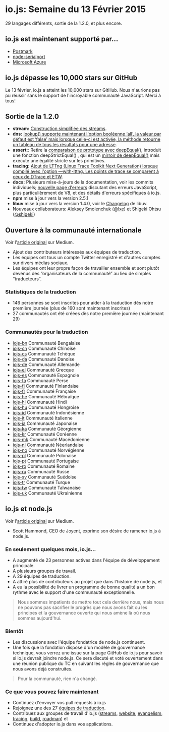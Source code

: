 # io.js: Semaine du 13 Février 2015
29 langages différents, sortie de la 1.2.0, et plus encore.

## io.js est maintenant supporté par...

- [Postmark](http://blog.postmarkapp.com/post/110829734198/its-official-were-getting-cozy-with-node-js)
- [node-serialport](https://github.com/voodootikigod/node-serialport/issues/439)
- [Microsoft Azure](http://azure.microsoft.com/en-us/documentation/articles/web-sites-nodejs-iojs/)

## io.js dépasse les 10,000 stars sur GitHub

Le 13 février, io.js a atteint les 10,000 stars sur GitHub. Nous n'aurions pas pu réussir sans le support de l'incroyable communauté JavaScript. Merci à tous!

## Sortie de la 1.2.0

 - **stream:** [Construction simplifiée des streams](https://github.com/iojs/readable-stream/issues/102).
 - **dns:** [lookup() supporte maintenant l'option booléenne ‘all’, la valeur par défaut est ‘false’ mais lorsque celle-ci est activée, la méthode retourne un tableau de tous les résultats pour une adresse](https://github.com/iojs/io.js/pull/744).
 - **assert:**: Retire la [comparaison de prototype avec deepEqual()](https://github.com/iojs/io.js/pull/636), introduit une fonction deepStrictEqual() , qui est un [mirroir de deepEqual()](https://github.com/iojs/io.js/pull/639) mais exécute une égalité stricte sur les primitives.
 - **tracing:** [Ajout de LTTng (Linux Trace Toolkit Next Generation) lorsque compilé avec l'option —with-lttng. Les points de trace se comparent à ceux de DTrace et ETW](https://github.com/iojs/io.js/pull/702).
 - **docs:** Plusieurs mise-à-jours de la documentation, voir les commits individuels; [nouvelle page d'erreurs](https://iojs.org/api/errors.html) discutant des erreurs JavaScript, plus particulièrement de V8, et des détails d'erreurs spécifiques à io.js.
 - **npm** mise à jour vers la version 2.5.1
 - **libuv** mise à jour vers la version 1.4.0, voir le [Changelog](https://github.com/libuv/libuv/blob/v1.x/ChangeLog) de libuv.
 - Nouveaux collaborateurs: Aleksey Smolenchuk ([@lxe](https://github.com/lxe)) et Shigeki Ohtsu ([@shigeki](https://github.com/shigeki))

## Ouverture à la communauté internationale

Voir l'[article original](https://medium.com/@mikeal/how-io-js-built-a-146-person-27-language-localization-effort-in-one-day-65e5b1c49a62) sur Medium.

 - Ajout des contributeurs intéressés aux équipes de traduction.
 - Les équipes ont tous un compte Twitter enregistré et d'autres comptes sur divers médias sociaux.
 - Les équipes ont leur propre façon de travailler ensemble et sont plutôt devenus des “organisateurs de la communauté” au lieu de simples “traducteurs”.

### Statistiques de la traduction

- 146 personnes se sont inscrites pour aider à la traduction dès notre  première journée (plus de 160 sont maintenant inscrites)
- 27 communautés ont été créées dès notre première journée (maintenant 29)

### Communautés pour la traduction

- [iojs-bn](https://github.com/iojs/iojs-bn) Communauté Bengalaise
- [iojs-cn](https://github.com/iojs/iojs-cn) Communauté Chinoise
- [iojs-cs](https://github.com/iojs/iojs-cs) Communauté Tchèque
- [iojs-da](https://github.com/iojs/iojs-da) Communauté Danoise
- [iojs-de](https://github.com/iojs/iojs-de) Communauté Allemande
- [iojs-el](https://github.com/iojs/iojs-el) Communauté Grecque
- [iojs-es](https://github.com/iojs/iojs-es) Communauté Espagnole
- [iojs-fa](https://github.com/iojs/iojs-fa) Communauté Perse
- [iojs-fi](https://github.com/iojs/iojs-fi) Communauté Finlandaise
- [iojs-fr](https://github.com/iojs/iojs-fr) Communauté Française
- [iojs-he](https://github.com/iojs/iojs-he) Communauté Hébraïque
- [iojs-hi](https://github.com/iojs/iojs-hi) Communauté Hindi
- [iojs-hu](https://github.com/iojs/iojs-hu) Communauté Hongroise
- [iojs-id](https://github.com/iojs/iojs-id) Communauté Indonésienne
- [iojs-it](https://github.com/iojs/iojs-it) Communauté Italienne
- [iojs-ja](https://github.com/iojs/iojs-ja) Communauté Japonaise
- [iojs-ka](https://github.com/iojs/iojs-ka) Communauté Géorgienne
- [iojs-kr](https://github.com/iojs/iojs-kr) Communauté Coréenne
- [iojs-mk](https://github.com/iojs/iojs-mk) Communauté Macédonienne
- [iojs-nl](https://github.com/iojs/iojs-nl) Communauté Néerlandaise
- [iojs-no](https://github.com/iojs/iojs-no) Communauté Norvégienne
- [iojs-pl](https://github.com/iojs/iojs-pl) Communauté Polonaise
- [iojs-pt](https://github.com/iojs/iojs-pt) Communauté Portugaise
- [iojs-ro](https://github.com/iojs/iojs-ro) Communauté Romaine
- [iojs-ru](https://github.com/iojs/iojs-ru) Communauté Russe
- [iojs-sv](https://github.com/iojs/iojs-sv) Communauté Suédoise
- [iojs-tr](https://github.com/iojs/iojs-tr) Communauté Turque
- [iojs-tw](https://github.com/iojs/iojs-tw) Communauté Taïwanaise
- [iojs-uk](https://github.com/iojs/iojs-uk) Communauté Ukrainienne

## io.js et node.js

Voir l'[article original](https://medium.com/@iojs/io-js-and-a-node-js-foundation-4e14699fb7be) sur Medium.

- Scott Hammond, CEO de Joyent, exprime son désire de ramener io.js à node.js.

### En seulement quelques mois, io.js...

 - A augmenté de 23 personnes actives dans l'équipe de développement principale.
 - A plusieurs groupes de travail.
 - A 29 équipes de traduction.
 - A attiré plus de contributeurs au projet que dans l'histoire de node.js, et
 - A eu la possibilité de livrer un programme de bonne qualité a un bon rythme avec le support d'une communauté exceptionnelle.

> Nous sommes impatients de mettre tout cela derrière nous, mais nous ne pouvons pas sacrifier le progrès que nous avons fait ou les principes et la gouvernance ouverte qui nous amène là où nous sommes aujourd'hui.

### Bientôt

 - Les discussions avec l'équipe fondatrice de node.js continuent.
 - Une fois que la fondation dispose d'un modèle de gouvernance technique, vous verrez une issue sur la page GitHub de io.js pour savoir si io.js devrait joindre node.js. Ce sera discuté et voté ouvertement dans une réunion publique du TC en suivant les règles de gouvernance que nous avons déjà construites.

> Pour la communauté, rien n'a changé.

### Ce que vous pouvez faire maintenant

 - Continuez d'envoyer vos pull requests à io.js
 - Rejoignez une des 27 [équipes de traduction](https://github.com/iojs/website/issues/125).
 - Contribuez aux groupes de travail d'io.js ([streams](https://github.com/iojs/readable-stream), [website](https://github.com/iojs/website), [evangelism](https://github.com/iojs/website/labels/evangelism), [tracing](https://github.com/iojs/tracing-wg), [build](https://github.com/iojs/build), [roadmap](https://github.com/iojs/roadmap)) et
 - Continuez d'adopter io.js dans vos applications.